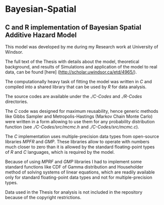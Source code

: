 # Bayesian-Spatial
## C and R implementation of Bayesian Spatial Additive Hazard Model

This model was developed by me during my Research work at University of Windsor.

The full text of the Thesis with details about the model, theoretical background, and results of Simulations and application of the model to real data, can be found [here] (http://scholar.uwindsor.ca/etd/4965/).

The computationally heavy task of fitting the model was written in *C* and compiled into a shared library that can be used by *R* for data analysis.

The source codes are available under the *./C-Codes* and *./R-Codes* directories.

The *C* code was designed for maximum reusability, hence generic methods like Gibbs Sampler and Metropolis-Hastings (Markov Chain Monte Carlo) were written in a form allowing to use them for any probability distribution function (see *./C-Codes/src/mcmc.h* and *./C-Codes/src/mcmc.c*).

The *C* implementation uses multiple-precision data types from open-source libraries *MPFR* and *GMP*. These libraries allow to operate with numbers much closer to zero than it is allowed by the standard floating-point types of *R* and *C* languages, which is required by the model.

Because of using *MPRF* and *GMP* libraries I had to implement some standard functions like CDF of Gamma distribution and Householder method of solving systems of linear equations, which are readily available only for standard floating-point data types and not for multiple-precision types.

Data used in the Thesis for analysis is not included in the repository because of the copyright restrictions.
